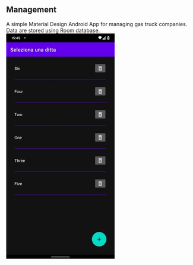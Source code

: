 ## Management ## 
A simple Material Design Android App for managing gas truck companies.
Data are stored using Room database.
![drawing](https://github.com/fedehsq/management/blob/main/s1.jpg)
